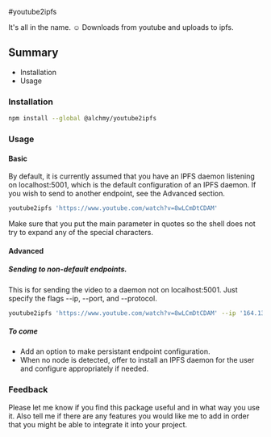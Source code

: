 #youtube2ipfs

It's all in the name. ☺ Downloads from youtube and uploads to ipfs.

## Summary

* Installation
* Usage

### Installation

```bash
npm install --global @alchmy/youtube2ipfs
```

### Usage

#### Basic

By default, it is currently assumed that you have an IPFS daemon listening on localhost:5001, which is the default configuration of an IPFS daemon. If you wish to send to another endpoint, see the Advanced section.

```bash
youtube2ipfs 'https://www.youtube.com/watch?v=8wLCmDtCDAM'
```

Make sure that you put the main parameter in quotes so the shell does not try to expand any of the special characters.

#### Advanced


##### Sending to non-default endpoints.
This is for sending the video to a daemon not on localhost:5001. Just specify the flags --ip, --port, and --protocol.

```bash
youtube2ipfs 'https://www.youtube.com/watch?v=8wLCmDtCDAM' --ip '164.13.543.32' --port '3454' --protocol 'http'
```

##### To come

* Add an option to make persistant endpoint configuration. 
* When no node is detected, offer to install an IPFS daemon for the user and configure appropriately if needed.


### Feedback

Please let me know if you find this package useful and in what way you use it. Also tell me if there are any features you would like me to add in order that you might be able to integrate it into your project. 
